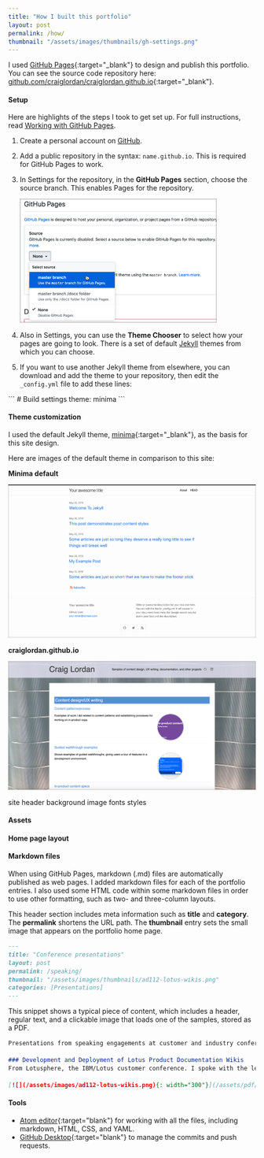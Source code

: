 ```yaml
---
title: "How I built this portfolio"
layout: post
permalink: /how/
thumbnail: "/assets/images/thumbnails/gh-settings.png"
---
```

I used [GitHub Pages](https://pages.github.com/){:target="_blank"} to design and publish this portfolio. You can see the source code repository here: [github.com/craiglordan/craiglordan.github.io](https://github.com/craiglordan/craiglordan.github.io){:target="_blank"}.

#### Setup
Here are highlights of the steps I took to get set up. For full instructions, read [Working with GitHub Pages](https://help.github.com/en/github/working-with-github-pages).
<ol>
<li><p>Create a personal account on <a href="https://github.com/" target="_blank">GitHub</a>.</p></li>
<li><p>Add a public repository in the syntax: <code class="language-plaintext highlighter-rouge">name.github.io</code>. This is required for GitHub Pages to work.</p></li>
<li><p>In Settings for the repository, in the <b>GitHub Pages</b> section, choose the source branch. This enables Pages for the repository.</p>
<p><img src="/assets/images/gh-settings.png" width="400"></p></li>
<li><p>Also in Settings, you can use the <b>Theme Chooser</b> to select how your pages are going to look. There is a set of default <a href="https://jekyllrb.com/" target="_blank">Jekyll</a> themes from which you can choose.</p></li>
<li><p>If you want to use another Jekyll theme from elsewhere, you can download and add the theme to your repository, then edit the <code class="language-plaintext highlighter-rouge">_config.yml</code> file to add these lines:</p>
</li>
</ol>
```
# Build settings
theme: minima
```

#### Theme customization
I used the default Jekyll theme, [minima](https://github.com/jekyll/minima){:target="_blank"}, as the basis for this site design.

Here are images of the default theme in comparison to this site:

<div class="postrow">
  <div class="postcolumn">
  <p><b>Minima default</b></p>
  <a href="/assets/images/minima.png" target="_blank"><img src="/assets/images/minima.png"></a>
  </div>
  <div class="postcolumn">
  <p><b>craiglordan.github.io</b></p>
  <a href="/assets/images/minima-custom.png" target="_blank"><img src="/assets/images/minima-custom.png"></a>
  </div>
</div>


site header
background image
fonts
styles

#### Assets


#### Home page layout



#### Markdown files
When using GitHub Pages, markdown (.md) files are automatically published as web pages. I added markdown files for each of the portfolio entries. I also used some HTML code within some markdown files in order to use other formatting, such as two- and three-column layouts.

This header section includes meta information such as **title** and **category**. The **permalink** shortens the URL path. The **thumbnail** entry sets the small image that appears on the portfolio home page.
```markdown
---
title: "Conference presentations"
layout: post
permalink: /speaking/
thumbnail: "/assets/images/thumbnails/ad112-lotus-wikis.png"
categories: [Presentations]
---
```

This snippet shows a typical piece of content, which includes a header, regular text, and a clickable image that loads one of the samples, stored as a PDF.

```markdown
Presentations from speaking engagements at customer and industry conferences.

### Development and Deployment of Lotus Product Documentation Wikis
From Lotusphere, the IBM/Lotus customer conference. I spoke with the lead developer from our team about our project to design, develop, and deploy editable wikis for product documentation, using our own Lotus Domino technology.

[![](/assets/images/ad112-lotus-wikis.png){: width="300"}](/assets/pdf/ad112-lotus-wikis.pdf){:target="_blank"}
```




#### Tools
- [Atom editor](https://atom.io/){:target="blank"} for working with all the files, including markdown, HTML, CSS, and YAML.
- [GitHub Desktop](https://desktop.github.com/){:target="blank"} to manage the commits and push requests.
